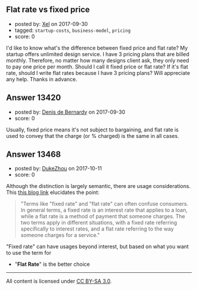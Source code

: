 ## Flat rate vs fixed price

- posted by: [Xel](https://stackexchange.com/users/9288320/xel) on 2017-09-30
- tagged: `startup-costs`, `business-model`, `pricing`
- score: 0

I'd like to know what's the difference between fixed price and flat rate? My startup offers unlimited design service. I have 3 pricing plans that are billed monthly. Therefore, no matter how many designs client ask, they only need to pay one price per month. Should I call it fixed price or flat rate? If it's flat rate, should I write flat rates because I have 3 pricing plans? Will appreciate any help. Thanks in advance.


## Answer 13420

- posted by: [Denis de Bernardy](https://stackexchange.com/users/182468/denis-de-bernardy) on 2017-09-30
- score: 0

Usually, fixed price means it's not subject to bargaining, and flat rate is used to convey that the charge (or % charged) is the same in all cases.


## Answer 13468

- posted by: [DukeZhou](https://stackexchange.com/users/4146639/dukezhou) on 2017-10-11
- score: 0

<p>Although the distinction is largely semantic, there are usage considerations. 
 This <a href="http://budgeting.thenest.com/difference-between-fixed-rate-flat-rate-21160.html" rel="nofollow noreferrer">this blog link</a> elucidates the point:</p>

<blockquote>
  <p>"Terms like "fixed rate" and "flat rate" can often confuse consumers. In general terms, a fixed rate is an interest rate that applies to a loan, while a flat rate is a method of payment that someone charges. The two terms apply in different situations, with a fixed rate referring specifically to interest rates, and a flat rate referring to the way someone charges for a service."</p>
</blockquote>

<p>"Fixed rate" can have usages beyond interest, but based on what you want to use the term for </p>

<ul>
<li>"<strong>Flat Rate</strong>" is the better choice</li>
</ul>




---

All content is licensed under [CC BY-SA 3.0](https://creativecommons.org/licenses/by-sa/3.0/).
